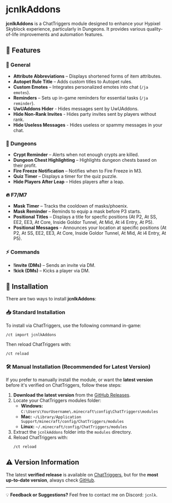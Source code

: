 # jcnlkAddons

**jcnlkAddons** is a ChatTriggers module designed to enhance your Hypixel Skyblock experience, particularly in Dungeons. It provides various quality-of-life improvements and automation features.

## 📌 Features

### 🔹 General
- **Attribute Abbreviations** – Displays shortened forms of item attributes.
- **Autopet Rule Title** – Adds custom titles to Autopet rules.
- **Custom Emotes** – Integrates personalized emotes into chat (`/ja emotes`).
- **Reminders** – Sets up in-game reminders for essential tasks (`/ja reminder`).
- **UwUAddons Hider** - Hides messages sent by UwUAddons.
- **Hide Non-Rank Invites** - Hides party invites sent by players without rank.
- **Hide Useless Messages** - Hides useless or spammy messages in your chat.

### 🏰 Dungeons
- **Crypt Reminder** – Alerts when not enough crypts are killed.
- **Dungeon Chest Highlighting** – Highlights dungeon chests based on their profit.
- **Fire Freeze Notification** – Notifies when to Fire Freeze in M3.
- **Quiz Timer** – Displays a timer for the quiz puzzle.
- **Hide Players After Leap** – Hides players after a leap.

### 🔥 F7/M7
- **Mask Timer** – Tracks the cooldown of masks/phoenix.
- **Mask Reminder** – Reminds to equip a mask before P3 starts.
- **Positional Titles** – Displays a title for specfic positions (At P2, At SS, EE2, EE3, At Core, Inside Goldor Tunnel, At Mid, At i4 Entry, At P5).
- **Positional Messages** – Announces your location at specific positions (At P2, At SS, EE2, EE3, At Core, Inside Goldor Tunnel, At Mid, At i4 Entry, At P5).

### ⚡ Commands
- **!invite (DMs)** – Sends an invite via DM.
- **!kick (DMs)** – Kicks a player via DM.

## 🔗 Installation
There are two ways to install **jcnlkAddons**:

### 📥 Standard Installation
To install via ChatTriggers, use the following command in-game:
```
/ct import jcnlkAddons
```
Then reload ChatTriggers with:
```
/ct reload
```

### 🛠️ Manual Installation (Recommended for Latest Version)
If you prefer to manually install the module, or want the **latest version** before it's verified on ChatTriggers, follow these steps:

1. **Download the latest version** from the [GitHub Releases](https://github.com/jcnlk/jcnlkAddons/releases).
2. Locate your ChatTriggers modules folder:
   - **Windows:** `C:\Users\YourUsername\.minecraft\config\ChatTriggers\modules`
   - **Mac:** `~/Library/Application Support/minecraft/config/ChatTriggers/modules`
   - **Linux:** `~/.minecraft/config/ChatTriggers/modules`
3. Extract the `jcnlkAddons` folder into the `modules` directory.
4. Reload ChatTriggers with:
   ```
   /ct reload
   ```

## ⚠️ Version Information
The latest **verified release** is available on [ChatTriggers](https://www.chattriggers.com/modules/v/jcnlkAddons), but for the **most up-to-date version**, always check [GitHub](https://github.com/jcnlk/jcnlkAddons).

---
💡 **Feedback or Suggestions?** Feel free to contact me on Discord: `jcnlk`.
